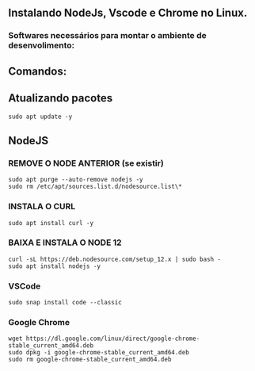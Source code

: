 ## Instalando NodeJs, Vscode e Chrome no Linux.

### Softwares necessários para montar o ambiente de desenvolimento:

## Comandos:

## Atualizando pacotes

`sudo apt update -y`

## NodeJS

### REMOVE O NODE ANTERIOR (se existir)

```
sudo apt purge --auto-remove nodejs -y
sudo rm /etc/apt/sources.list.d/nodesource.list\*
```

### INSTALA O CURL

```
sudo apt install curl -y
```

### BAIXA E INSTALA O NODE 12

```
curl -sL https://deb.nodesource.com/setup_12.x | sudo bash -
sudo apt install nodejs -y
```

### VSCode

```
sudo snap install code --classic
```

### Google Chrome

```
wget https://dl.google.com/linux/direct/google-chrome-stable_current_amd64.deb
sudo dpkg -i google-chrome-stable_current_amd64.deb
sudo rm google-chrome-stable_current_amd64.deb
```
